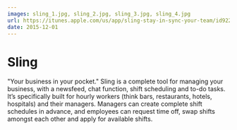 ```yaml
---
images: sling_1.jpg, sling_2.jpg, sling_3.jpg, sling_4.jpg
url: https://itunes.apple.com/us/app/sling-stay-in-sync-your-team/id922995624?mt=8
date: 2015-12-01
---
```


#  Sling
"Your business in your pocket." Sling is a complete tool for managing your business, with a newsfeed, chat function, shift scheduling and to-do tasks. It’s specifically built for hourly workers (think bars, restaurants, hotels, hospitals) and their managers. Managers can create complete shift schedules in advance, and employees can request time off, swap shifts amongst each other and apply for available shifts.
